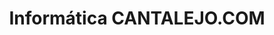 ---
title: "Informática CANTALEJO.COM"
url: /cantalejo/informatica-cantalejo-com/
shop: ordenador
---